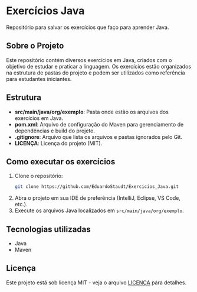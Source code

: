 # Exercícios Java

Repositório para salvar os exercícios que faço para aprender Java.

## Sobre o Projeto

Este repositório contém diversos exercícios em Java, criados com o objetivo de estudar e praticar a linguagem. Os exercícios estão organizados na estrutura de pastas do projeto e podem ser utilizados como referência para estudantes iniciantes.

## Estrutura

- **src/main/java/org/exemplo**: Pasta onde estão os arquivos dos exercícios em Java.
- **pom.xml**: Arquivo de configuração do Maven para gerenciamento de dependências e build do projeto.
- **.gitignore**: Arquivo que lista os arquivos e pastas ignorados pelo Git.
- **LICENÇA**: Licença do projeto (MIT).

## Como executar os exercícios

1. Clone o repositório:
    ```bash
    git clone https://github.com/EduardoStaudt/Exercicios_Java.git
    ```
2. Abra o projeto em sua IDE de preferência (IntelliJ, Eclipse, VS Code, etc.).
3. Execute os arquivos Java localizados em `src/main/java/org/exemplo`.

## Tecnologias utilizadas

- Java
- Maven

## Licença

Este projeto está sob licença MIT - veja o arquivo [LICENÇA](./LICENÇA) para detalhes.
